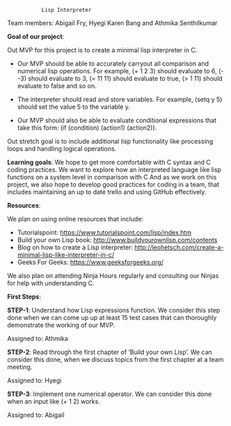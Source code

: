 			   Lisp Interpreter

Team members: Abigail Fry, Hyegi Karen Bang and Athmika Senthilkumar

**Goal of our project**: 

Out MVP for this project is to create a minimal lisp interpreter in C.

 + Our MVP should be able to accurately carryout all comparison and numerical lisp operations.  For example, (+ 1 2 3) should evaluate to 6,  (- -3) should evaluate to 3,  (= 11 11) should evaluate to true,  (> 1 11) should evaluate to false and so on.

 + The interpreter should read and store variables. For example, (setq y 5) should set the value 5 to the variable y. 

 + Our MVP should also be able to evaluate conditional expressions that take this form: (if (condition) (action1) (action2)). 

Out stretch goal is to include additional lisp functionality like processing loops and handling logical operations.  

**Learning goals**: 
We hope to get more comfortable with C syntax and C coding practices. We want to explore how an interpreted language like lisp functions on a system level in comparison with C  And as we work on this project, we also hope to develop good practices for coding in a team, that includes maintaining an up to date trello and using GitHub effectively. 

**Resources**: 

We plan on using online resources that include:

+ Tutorialspoint: https://www.tutorialspoint.com/lisp/index.htm
+ Build your own Lisp book: http://www.buildyourownlisp.com/contents
+ Blog on how to create a Lisp interpreter: http://leohetsch.com/create-a-minimal-lisp-like-interpreter-in-c/
+ Geeks For Geeks: https://www.geeksforgeeks.org/

We also plan on attending Ninja Hours regularly and consulting our Ninjas for help with understanding C. 

**First Steps**:

**STEP-1**:  Understand how Lisp expressions function. We consider this step done when we can come up up at least 15 test cases that can thoroughly demonstrate the working of our MVP. 

Assigned to: Athmika

**STEP-2**: Read through the first chapter of ‘Build your own Lisp’. We can consider this done, when we discuss topics from the first chapter at a team meeting. 

Assigned to: Hyegi

**STEP-3**: Implement one numerical operator. We can consider this done when an input like (+ 1 2) works. 

Assigned to: Abigail

